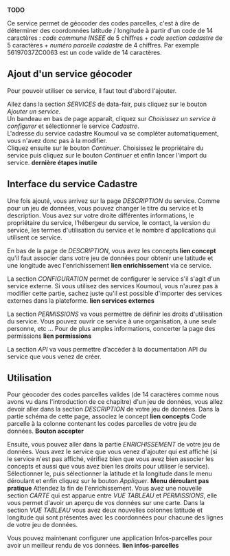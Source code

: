 **TODO**

Ce service permet de géocoder des codes parcelles, c'est à dire de déterminer des coordonnées latitude / longitude à partir d'un code de 14 caractères : *code commune INSEE* de 5 chiffres + *code section cadastre* de 5 caractères + *numéro parcelle cadastre* de 4 chiffres. Par exemple 56197037ZC0063 est un code valide de 14 caractères.

## Ajout d'un service géocoder

Pour pouvoir utiliser ce service, il faut tout d'abord l'ajouter.  

Allez dans la section *SERVICES* de data-fair, puis cliquez sur le bouton *Ajouter un service*.  
Un bandeau en bas de page apparaît, cliquez sur *Choisissez un service à configurer* et sélectionner le service *Cadastre*.  
L'adresse du service cadastre Koumoul va se compléter automatiquement, vous n'avez donc pas à la modifier.  
Cliquez ensuite sur le bouton *Continuer*. Choisissez le propriétaire du service puis cliquez sur le bouton *Continuer* et enfin lancer l'import du service. **dernière étapes inutile**

## Interface du service Cadastre

Une fois ajouté, vous arrivez sur la page *DESCRIPTION* du service. Comme pour un  jeu de données, vous pouvez changer le titre du service et la description. Vous avez sur votre droite différentes informations, le propriétaire du service, l’hébergeur du service, le contact, la version du service, les termes d'utilisation du service et le nombre d'applications qui utilisent ce service.

En bas de la page de *DESCRIPTION*, vous avez les concepts **lien concept** qu'il faut associer dans votre jeu de données pour obtenir une latitude et une longitude avec l'enrichissement **lien enrichissement** via ce service.

La section *CONFIGURATION* permet de configurer le service s'il s'agit d'un service externe. Si vous utilisez des services Koumoul, vous n'aurez pas à modifier cette partie, sachez juste qu'il est possible d'importer des services externes dans la plateforme. **lien services externes**

La section *PERMISSIONS* va vous permettre de définir les droits d'utilisation du service. Vous pouvez ouvrir ce service à une organisation, à une seule personne, etc ... Pour de plus amples informations, concerter la page des permissions **lien permissions**

La section *API* va vous permettre d’accéder à la documentation API du service que vous venez de créer.

## Utilisation

Pour géocoder des codes parcelles valides (de 14 caractères comme nous avons vu dans l'introduction de ce chapitre) d'un jeu de données, vous allez devoir aller dans la section *DESCRIPTION* de votre jeu de données. Dans la partie schéma de cette page, associez le concept **lien concepts**  Code parcelle à la colonne contenant les codes parcelles de votre jeu de données. **Bouton accepter**

Ensuite, vous pouvez aller dans la partie *ENRICHISSEMENT* de votre jeu de données. Vous avez le service que vous venez d'ajouter qui est affiché (si le service n'est pas affiché, vérifiez bien que vous avez bien associer les concepts et aussi que vous avez bien les droits pour utiliser le service). Sélectionner le, puis sélectionner la latitude et la longitude dans le menu déroulant et enfin cliquez sur le bouton *Appliquer*. **Menu déroulant pas pratique** Attendez la fin de l'enrichissement. Vous avez une nouvelle section *CARTE* qui est apparue entre *VUE TABLEAU* et *PERMISSIONS*, elle vous permet d'avoir un aperçu de vos données sur une carte. Dans la section *VUE TABLEAU* vous avez deux nouvelles colonnes latitude et longitude qui sont présentes avec les coordonnées pour chacune des lignes de votre jeu de données.

Vous pouvez maintenant configurer une application Infos-parcelles pour avoir un meilleur rendu de vos données. **lien infos-parcelles**
